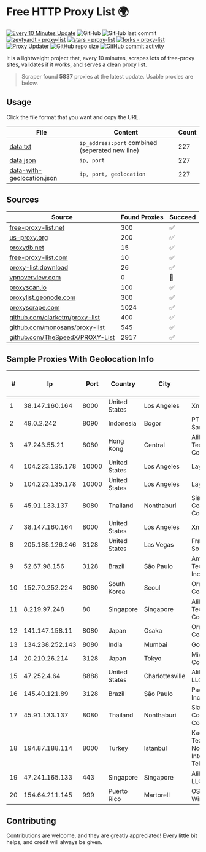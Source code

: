 
# Free HTTP Proxy List 🌍

[![Every 10 Minutes Update](https://github.com/mertguvencli/http-proxy-list/actions/workflows/main.yml/badge.svg?branch=main)](https://github.com/mertguvencli/http-proxy-list/actions/workflows/main.yml)
![GitHub](https://img.shields.io/github/license/mertguvencli/http-proxy-list)
![GitHub last commit](https://img.shields.io/github/last-commit/mertguvencli/http-proxy-list)
[![zevtyardt - proxy-list](https://img.shields.io/static/v1?label=zevtyardt&message=proxy-list&color=blue&logo=github)](https://github.com/zevtyardt/proxy-list "Go to GitHub repo")
[![stars - proxy-list](https://img.shields.io/github/stars/zevtyardt/proxy-list?style=social)](https://github.com/zevtyardt/proxy-list)
[![forks - proxy-list](https://img.shields.io/github/forks/zevtyardt/proxy-list?style=social)](https://github.com/zevtyardt/proxy-list)
[![Proxy Updater](https://github.com/zevtyardt/proxy-list/workflows/Proxy%20Updater/badge.svg)](https://github.com/zevtyardt/proxy-list/actions?query=workflow:"Proxy+Updater")
![GitHub repo size](https://img.shields.io/github/repo-size/zevtyardt/proxy-list)
[![GitHub commit activity](https://img.shields.io/github/commit-activity/m/zevtyardt/proxy-list?logo=commits)](https://github.com/zevtyardt/proxy-list/commits/main)

It is a lightweight project that, every 10 minutes, scrapes lots of free-proxy sites, validates if it works, and serves a clean proxy list.

> Scraper found **5837** proxies at the latest update. Usable proxies are below.

## Usage

Click the file format that you want and copy the URL.

|File|Content|Count|
|----|-------|-----|
|[data.txt](https://raw.githubusercontent.com/mertguvencli/http-proxy-list/main/proxy-list/data.txt)|`ip_address:port` combined (seperated new line)|227|
|[data.json](https://raw.githubusercontent.com/mertguvencli/http-proxy-list/main/proxy-list/data.json)|`ip, port`|227|
|[data-with-geolocation.json](https://raw.githubusercontent.com/mertguvencli/http-proxy-list/main/proxy-list/data-with-geolocation.json)|`ip, port, geolocation`|227|

## Sources

|Source|Found Proxies|Succeed|
|------|-------------|-------|
|[free-proxy-list.net](https://free-proxy-list.net)|300|✅|
|[us-proxy.org](https://www.us-proxy.org)|200|✅|
|[proxydb.net](http://proxydb.net)|15|✅|
|[free-proxy-list.com](https://free-proxy-list.com/?page=&port=&type%5B%5D=http&type%5B%5D=https&up_time=0&search=Search)|10|✅|
|[proxy-list.download](https://www.proxy-list.download/HTTP)|26|✅|
|[vpnoverview.com](https://vpnoverview.com/privacy/anonymous-browsing/free-proxy-servers)|0|🚫|
|[proxyscan.io](https://www.proxyscan.io)|100|✅|
|[proxylist.geonode.com](https://proxylist.geonode.com/api/proxy-list?limit=300&page=1&sort_by=lastChecked&sort_type=desc&protocols=http,https)|300|✅|
|[proxyscrape.com](https://api.proxyscrape.com/v2/?request=displayproxies&protocol=http&timeout=10000&country=all&ssl=all&anonymity=all)|1024|✅|
|[github.com/clarketm/proxy-list](https://raw.githubusercontent.com/clarketm/proxy-list/master/proxy-list-raw.txt)|400|✅|
|[github.com/monosans/proxy-list](https://raw.githubusercontent.com/monosans/proxy-list/main/proxies/http.txt)|545|✅|
|[github.com/TheSpeedX/PROXY-List](https://raw.githubusercontent.com/TheSpeedX/PROXY-List/master/http.txt)|2917|✅|


## Sample Proxies With Geolocation Info

|#|Ip|Port|Country|City|Internet Service Provider|
|-|--|----|-------|----|-------------------------|
|1|38.147.160.164|8000|United States|Los Angeles|Xnnet LLC|
|2|49.0.2.242|8090|Indonesia|Bogor|PT Usaha Adi Sanggoro|
|3|47.243.55.21|8080|Hong Kong|Central|Alibaba (US) Technology Co., Ltd.|
|4|104.223.135.178|10000|United States|Los Angeles|LayerHost|
|5|104.223.135.178|10000|United States|Los Angeles|LayerHost|
|6|45.91.133.137|8080|Thailand|Nonthaburi|Siamdata Communication Co., ltd.|
|7|38.147.160.164|8000|United States|Los Angeles|Xnnet LLC|
|8|205.185.126.246|3128|United States|Las Vegas|FranTech Solutions|
|9|52.67.98.156|3128|Brazil|São Paulo|Amazon Technologies Inc.|
|10|152.70.252.224|8080|South Korea|Seoul|Oracle Corporation|
|11|8.219.97.248|80|Singapore|Singapore|Alibaba (US) Technology Co., Ltd.|
|12|141.147.158.11|8080|Japan|Osaka|Oracle Corporation|
|13|134.238.252.143|8080|India|Mumbai|Google LLC|
|14|20.210.26.214|3128|Japan|Tokyo|Microsoft Corporation|
|15|47.252.4.64|8888|United States|Charlottesville|Alibaba.com LLC|
|16|145.40.121.89|3128|Brazil|São Paulo|Packet Host, Inc.|
|17|45.91.133.137|8080|Thailand|Nonthaburi|Siamdata Communication Co., ltd.|
|18|194.87.188.114|8000|Turkey|Istanbul|Kadir Huseyin Tezcan Nosspeed Internet Teknolojileri|
|19|47.241.165.133|443|Singapore|Singapore|Alibaba.com LLC|
|20|154.64.211.145|999|Puerto Rico|Martorell|OSNET Wireless|



## Contributing

Contributions are welcome, and they are greatly appreciated! Every
little bit helps, and credit will always be given.

